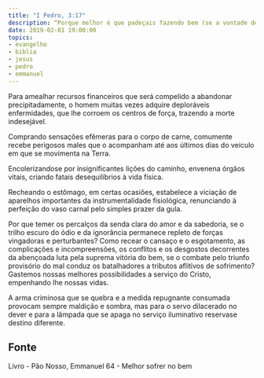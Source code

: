 ```yaml
---
title: "I Pedro, 3:17"
description: “Porque melhor é que padeçais fazendo bem (se a vontade de Deus assim o quer), do que fazendo mal.”
date: 2019-02-01 19:00:00
topics: 
- evangelho
- biblia
- jesus
- pedro
- emmanuel
---
```


Para amealhar recursos financeiros que será compelido a abandonar
precipitadamente, o homem muitas vezes adquire deploráveis enfermidades, que lhe
corroem os centros de força, trazendo a morte indesejável.

Comprando sensações efêmeras para o corpo de carne, comumente recebe
perigosos males que o acompanham até aos últimos dias do veículo em que se
movimenta na Terra.

Encolerizando­se por insignificantes lições do caminho, envenena órgãos
vitais, criando fatais desequilíbrios à vida física.

Recheando o estômago, em certas ocasiões, estabelece a viciação de
aparelhos importantes da instrumentalidade fisiológica, renunciando à perfeição do
vaso carnal pelo simples prazer da gula.

Por que temer os percalços da senda clara do amor e da sabedoria, se o
trilho escuro do ódio e da ignorância permanece repleto de forças vingadoras e
perturbantes?
Como recear o cansaço e o esgotamento, as complicações e
incompreensões, os conflitos e os desgostos decorrentes da abençoada luta pela
suprema vitória do bem, se o combate pelo triunfo provisório do mal conduz os
batalhadores a tributos aflitivos de sofrimento?
Gastemos nossas melhores possibilidades a serviço do Cristo, empenhando­
lhe nossas vidas.

A arma criminosa que se quebra e a medida repugnante consumada
provocam sempre maldição e sombra, mas para o servo dilacerado no dever e para a
lâmpada que se apaga no serviço iluminativo reserva­se destino diferente.



## Fonte
Livro - Pão Nosso, Emmanuel
64 - Melhor sofrer no bem
